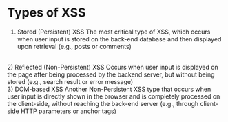 # Types of XSS

1) Stored (Persistent) XSS
The most critical type of XSS, which occurs when user input is stored on the back-end database and then displayed upon retrieval (e.g., posts or comments)
<br>
2) Reflected (Non-Persistent) XSS	Occurs when user input is displayed on the page after being processed by the backend server, but without being stored (e.g., search result or error message)
<br>
3) DOM-based XSS	Another Non-Persistent XSS type that occurs when user input is directly shown in the browser and is completely processed on the client-side, without reaching the back-end server (e.g., through client-side HTTP parameters or anchor tags)
